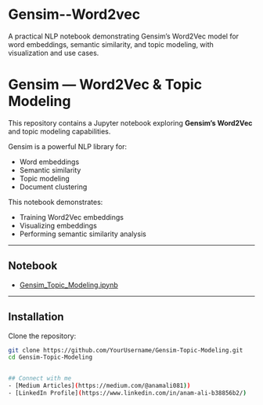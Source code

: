 # Gensim--Word2vec
A practical NLP notebook demonstrating Gensim’s Word2Vec model for word embeddings, semantic similarity, and topic modeling, with visualization and use cases. 




#  Gensim — Word2Vec & Topic Modeling

This repository contains a Jupyter notebook exploring **Gensim’s Word2Vec** and topic modeling capabilities.

Gensim is a powerful NLP library for:
- Word embeddings
- Semantic similarity
- Topic modeling
- Document clustering

This notebook demonstrates:
- Training Word2Vec embeddings
- Visualizing embeddings
- Performing semantic similarity analysis

---

##  Notebook

- [Gensim_Topic_Modeling.ipynb](./Gensim_Topic_Modeling.ipynb)

---

##  Installation

Clone the repository:

```bash
git clone https://github.com/YourUsername/Gensim-Topic-Modeling.git
cd Gensim-Topic-Modeling


## Connect with me
- [Medium Articles](https://medium.com/@anamali081)) 
- [LinkedIn Profile](https://www.linkedin.com/in/anam-ali-b38856b2/)
